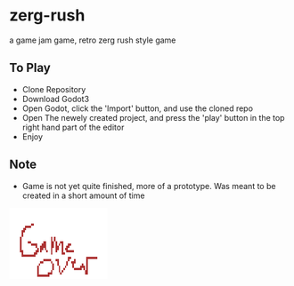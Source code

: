 # zerg-rush
a game jam game, retro zerg rush style game

## To Play
- Clone Repository
- Download Godot3
- Open Godot, click the 'Import' button, and use the cloned repo
- Open The newely created project, and press the 'play' button in the top right hand part of the editor
- Enjoy
## Note
- Game is not yet quite finished, more of a prototype. Was meant to be created in a short amount of time

![Picture Of Game](./GameOver.png)
